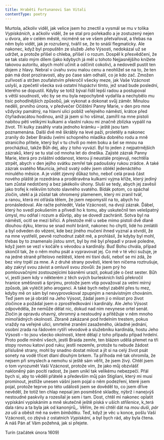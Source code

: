 ```yaml
---
title: Hraběti Fortunanovi San Vitali
contentType: poetry
---
```


<section>

Murtola, ačkoliv viděl, jak velice jsem ho znectil a vysmál se mu v tolika _Vypískáních_, a ačkoliv viděl, že se stal pro pořekadlo a je zostuzený nejen u dvora, ale v celém městě, nicméně se ve všem přetvařoval, a třebas na něm bylo vidět, jak je rozrušený, tvářil se, že to snáší flegmaticky. Ale nakonec, když byl propuštěn ze služeb Jeho Výsosti, nedokázal už se udržet, a protože přišel o chleba, přišel i o rozum. Dospěl k přesvědčení, že se tak stalo mým dílem (jako kdybych já měl u tohoto Nejjasnějšího knížete takovou autoritu, abych mohl učinit a odčinit cokoliv), a nedovedl pustit ten dojem z hlavy. Nebral v úvahu svou malou cenu a neohlížel se na to, že ten pán má dost prozíravosti, aby po čase sám odhalil, co je kdo zač. Zmožen zuřivostí a stržen zoufalstvím překročil všecky meze, jak Vaše Vzácnost uslyší, a zpečetil všecka svá ostatní hlupáctví tímto, jež snad bude poslední, kterého se dopustil. Kdyby se totiž býval řídil lepší radou a postupoval s větší soudností, věc by se mu byla nepochybně vydařila a nechybělo mu tisíc pohodlnějších způsobů, jak vykonat a dokonat svůj záměr. Minulou neděli, prvního února, v předvečer Očištění Panny Marie, v den pro mne vždycky památný, na hlavní ulici poblíž veřejného náměstí, krátce před čtyřiadvacátou hodinou, aniž já jsem si ho všímal, zamířil na mne pistoli nabitou pěti velikými kulkami a vlastní rukou mi značně zblízka vypálil na život. Tři kulky zasáhly vrata jednoho krámku – ještě jsou tam poznamenána. Další dvě mě škrábly na levé paži, proletěly a nakonec zranily do žeber Braidu (velmi schopného mladíka dobrého rodu a mně stranícího přítele, který byl v tu chvíli po mém boku a šel se mnou na procházku), takže Bůh dej, aby z toho vyvázl. Byl to jeden z nejpatrnějších zázraků, který se tu stal od mnoha let do dneška. Zajisté zázrak Panny Marie, která pro zvláštní oddanost, kterou jí neustále projevuji, nechtěla strpět, abych v den jejího svátku zemřel tak padoušsky rukou zrádce. A také zázrak svatého Mauricia, jehož svatý oděv jsem oblékl jedenáctého minulého měsíce. A je vidět zjevný důkaz toho, neboť celá pravá část nového pláště je rozedrána a proděravěna kulkami vyjma kříže, který jediný tam zůstal nedotčený a bez jakékoliv úhony. Sluší se tedy, abych jej zavěsil jako trofej k relikviím tohoto slavného svatého. Bídák potom, co spáchal zločin, utekl a já zůstal tak ohromený plamenem, který mi zranil tvář, a ranou, která mi otřásla tělem, že jsem nepomyslil na to, abych ho pronásledoval. Ale račte pohledět, Vaše Vzácnosti, na dvojí zázrak. Ďábel, který ho svedl pokušením a přivedl ho k tomu, aby uskutečnil ten velešpatný úmysl, mu odňal i rozum a důvtip, aby se dovedl zachránit. Sotva byl na náměstí, ocitl se mezi biřici. A přestože měl u sebe mimo pistoli dvě dlaně dlouhou dýku, kterou se snad mohl bránit, nakonec ho chytli, lidé ho zmlátili a byl odveden do vězení, kde bez jiného mučení ihned vyznal a stvrdil, že na mne vystřelil, pevně rozhodnut zabít mě, a prohlásil, že kdyby byl mohl, třebas by to znamenalo jistou smrt, byl by mě byl přepadl v pravé poledne, když jsem se vezl v kočáře s vévodou a kardinály. Buď Bohu chvála, případ skončil tak, že o něm mohu psát a vypravovat jej. Co mě v té věci sužuje, je na jedné straně přítelovo neštěstí, které mi tísní duši, neboť se mi zdá, že bez viny trpěl za mne. A z druhé strany pověsti, které ten ničema roztrušuje, aby zakryl svou závist a omluvil svou zlovůli: že jsem prý ho pomlouvačnými zostouzejícími básněmi urazil, pokud jde o čest sester. Bůh ví, jestli jsem kdy v některém z těch svých burleskních listů překročil hranice směšnosti a šprýmu, protože jsem vtip považoval za velmi mírný způsob, jak vyléčit jeho aroganci. A také bych nebyl zaběhl přes tu mez, kdyby mě on sám byl nevyprovokoval zpupným a nenávistným chováním. Teď jsem se já obrátil na Jeho Výsost, žádal jsem ji o milost pro život zločince a požádal jsem o zprostředkování i kardinály. Ale Jeho Výsost odpověděla, že nemůže dělat nic, dokud nad ním nevynese ortel senát. Zločin je opravdu ohavný, ohromný a nestoudný a přitěžuje v něm mnoho mimořádných okolností. Zbraně zakázané pod hrdelním trestem, pokus vraždy na veřejné ulici, smrtelné zranění zasaženého, úkladné jednání, osobní zrada na řádovém rytíři vévodově a služebníku kardinála, hostu Jeho Výsosti – to jsou všecko okolnosti, které dělají z toho případu případ hrdelní. Proto podle mínění všech, jestli Braida zemře, ten blázen udělá přemet na tři stopy rovnou katovi pod ruku; jestli nezemře, protože tu nebude žádost příslušné strany, mohl by snadno dostat milost a jít si na celý život psát sonety na vodě třicet dlaní dlouhým brkem. Ta příhoda mě tak ohromila, že nejsem při smyslech a nemohu si ještě sám věřit, že jsem živý. Chtěl jsem o tom vyrozumět Vaši Vzácnost, protože vím, že jako můj obzvlášť nakloněný pán pocítí radost, že jsem unikl tak velikému nebezpečí. Přál bych si, aby to věděli přátelé a především můj pán Stigliani, který mi musí prominout, jestliže unesen vášní jsem pojal o něm podezření, které jsem pojal, protože teprve po této události jsem se dověděl to, co jsem dříve nevěděl, že totiž ten chlap nepsal jen posměšné skladby, nýbrž i nanejvýš nestoudné paskvily a rozesílal je sem i tam. Dost, chtěl mi nakonec oplatit vypískání vypískáním a mně skutečně ještě píská v uších _střílenice_, k_terá dala ránu a ta byla jak od kanonýrů_. Věřím, že mi chtěl dát na _mou duši_, _pár za uši_ a oběsit mě na svém _bimbátku_. Teď, když je věc u konce, pošlu Vaší Vzácnosti, co zbývá z ostatních _Vypískání_, a byl bych rád, aby byla čtena. A náš Pán ať Vám požehná, jak si přejete.

</section>

<section>

Turín (začátek února 1609)

</section>
